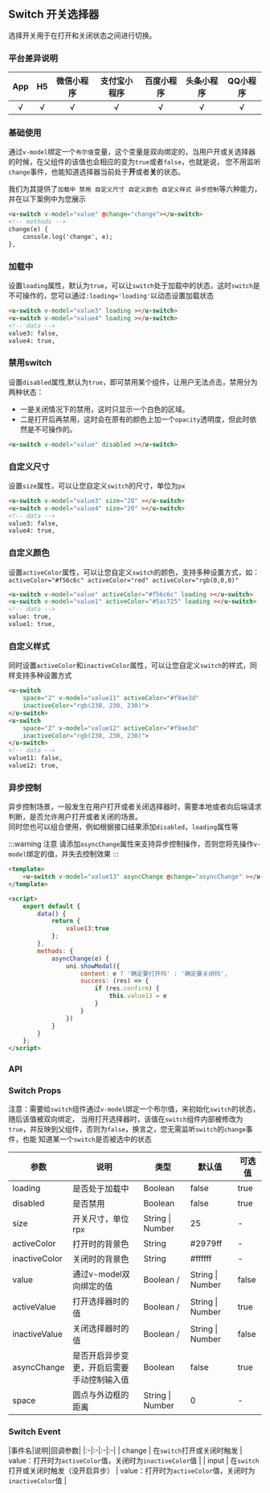 ## Switch 开关选择器 <to-api/>

<demo-model url="/pages/componentsB/switch/index"></demo-model>


选择开关用于在打开和关闭状态之间进行切换。

### 平台差异说明

|App|H5|微信小程序|支付宝小程序|百度小程序|头条小程序|QQ小程序|
|:-:|:-:|:-:|:-:|:-:|:-:|:-:|
|√|√|√|√|√|√|√|

### 基础使用

通过`v-model`绑定一个`布尔值`变量，这个变量是双向绑定的，当用户开或关选择器的时候，在父组件的该值也会相应的变为`true`或者`false`，也就是说，
您不用监听`change`事件，也能知道选择器当前处于**开**或者**关**的状态。

我们为其提供了`加载中 禁用 自定义尺寸 自定义颜色 自定义样式 异步控制`等六种能力，并在以下案例中为您展示

```html
<u-switch v-model="value" @change="change"></u-switch>
<!-- methods -->
change(e) {
	console.log('change', e);
},

```

### 加载中

设置`loading`属性，默认为`true`，可以让`switch`处于加载中的状态，这时`switch`是不可操作的，您可以通过`:loading='loading'`以动态设置加载状态

```html
<u-switch v-model="value3" loading ></u-switch>
<u-switch v-model="value4" loading ></u-switch>
<!-- data -->
value3: false,
value4: true,
```
### 禁用switch

设置`disabled`属性,默认为`true`，即可禁用某个组件，让用户无法点击，禁用分为两种状态：

- 一是关闭情况下的禁用，这时只显示一个白色的区域。
- 二是打开后再禁用，这时会在原有的颜色上加一个`opacity`透明度，但此时依然是不可操作的。

```html
<u-switch v-model="value" disabled ></u-switch>
```


### 自定义尺寸

设置`size`属性，可以让您自定义`switch`的尺寸，单位为`px`

```html
<u-switch v-model="value3" size="28" ></u-switch>
<u-switch v-model="value4" size="20" ></u-switch>
<!-- data -->
value3: false,
value4: true,
```
### 自定义颜色

设置`activeColor`属性，可以让您自定义`switch`的颜色，支持多种设置方式，如：`activeColor="#f56c6c" activeColor="red" activeColor="rgb(0,0,0)" `

```html
<u-switch v-model="value" activeColor="#f56c6c" loading ></u-switch>
<u-switch v-model="value1" activeColor="#5ac725" loading ></u-switch>
<!-- data -->
value: true,
value1: true,
```
### 自定义样式

同时设置`activeColor`和`inactiveColor`属性，可以让您自定义`switch`的样式，同样支持多种设置方式

```html
<u-switch
	space="2" v-model="value11" activeColor="#f9ae3d" 
	inactiveColor="rgb(230, 230, 230)">
</u-switch>
<u-switch
	space="2" v-model="value12" activeColor="#f9ae3d"
	inactiveColor="rgb(230, 230, 230)">
</u-switch>
<!-- data -->
value11: false,
value12: true,
```

### 异步控制

异步控制场景，一般发生在用户打开或者关闭选择器时，需要本地或者向后端请求判断，是否允许用户打开或者关闭的场景。  
同时您也可以组合使用，例如根据接口结果添加`disabled`，`loading`属性等

:::warning 注意
请添加`asyncChange`属性来支持异步控制操作，否则您将先操作`v-model`绑定的值，并失去控制效果
:::


```html
<template>
	<u-switch v-model="value13" asyncChange @change="asyncChange" ></u-switch>
</template>

<script>
	export default {
		data() {
			return {
				value13:true
			};
		},
		methods: {
			asyncChange(e) {
				uni.showModal({
					content: e ? '确定要打开吗' : '确定要关闭吗',
					success: (res) => {
						if (res.confirm) {
							this.value13 = e
						}
					}
				})
			}
		}
	};
</script>
```



### API

### Switch Props

注意：需要给`switch`组件通过`v-model`绑定一个布尔值，来初始化`switch`的状态，随后该值被双向绑定，
当用打开选择器时，该值在`switch`组件内部被修改为`true`，并反映到父组件，否则为`false`，换言之，您无需监听`switch`的`change`事件，也能
知道某一个`switch`是否被选中的状态

| 参数          | 说明            | 类型            | 默认值             |  可选值   |
|-------------  |---------------- |---------------|------------------ |-------- |
| loading | 是否处于加载中  | Boolean | false | true |
| disabled | 是否禁用  | Boolean | false | true |
| size | 开关尺寸，单位rpx | String &#124; Number  | 25 | - |
| activeColor | 打开时的背景色 | String  | #2979ff | - |
| inactiveColor | 关闭时的背景色 | String  | #ffffff | - |
| value | 通过v-model双向绑定的值 | Boolean /| String &#124; Number | false | - |
| activeValue | 打开选择器时的值 | Boolean /| String &#124; Number | true | - |
| inactiveValue | 关闭选择器时的值 | Boolean /| String &#124; Number | false | - |
| asyncChange | 是否开启异步变更，开启后需要手动控制输入值 | Boolean | false | true |
| space | 圆点与外边框的距离 | String &#124; Number | 0 | - |


### Switch Event

|事件名|说明|回调参数|
|:-|:-|:-|:-|
| change | 在`switch`打开或关闭时触发 | value：打开时为`activeColor`值，关闭时为`inactiveColor`值 |
| input | 在`switch`打开或关闭时触发（没开启异步） | value：打开时为`activeColor`值，关闭时为`inactiveColor`值 |
